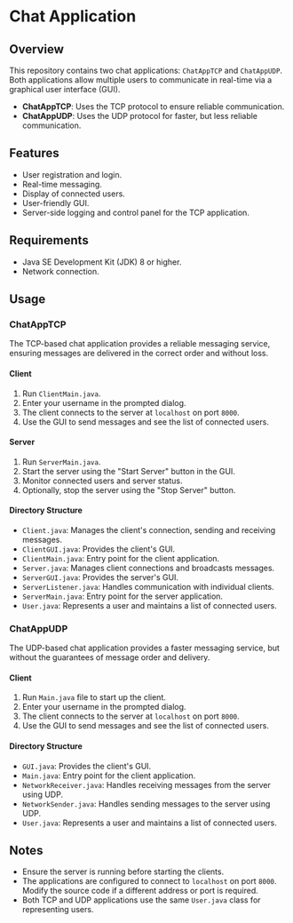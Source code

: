 # Chat Application

## Overview

This repository contains two chat applications: `ChatAppTCP` and `ChatAppUDP`. Both applications allow multiple users to communicate in real-time via a graphical user interface (GUI). 

- **ChatAppTCP**: Uses the TCP protocol to ensure reliable communication.
- **ChatAppUDP**: Uses the UDP protocol for faster, but less reliable communication.

## Features

- User registration and login.
- Real-time messaging.
- Display of connected users.
- User-friendly GUI.
- Server-side logging and control panel for the TCP application.

## Requirements

- Java SE Development Kit (JDK) 8 or higher.
- Network connection.

## Usage

### ChatAppTCP

The TCP-based chat application provides a reliable messaging service, ensuring messages are delivered in the correct order and without loss.

#### Client

1. Run `ClientMain.java`.
2. Enter your username in the prompted dialog.
3. The client connects to the server at `localhost` on port `8000`.
4. Use the GUI to send messages and see the list of connected users.

#### Server

1. Run `ServerMain.java`.
2. Start the server using the "Start Server" button in the GUI.
3. Monitor connected users and server status.
4. Optionally, stop the server using the "Stop Server" button.

#### Directory Structure

- `Client.java`: Manages the client's connection, sending and receiving messages.
- `ClientGUI.java`: Provides the client's GUI.
- `ClientMain.java`: Entry point for the client application.
- `Server.java`: Manages client connections and broadcasts messages.
- `ServerGUI.java`: Provides the server's GUI.
- `ServerListener.java`: Handles communication with individual clients.
- `ServerMain.java`: Entry point for the server application.
- `User.java`: Represents a user and maintains a list of connected users.

### ChatAppUDP

The UDP-based chat application provides a faster messaging service, but without the guarantees of message order and delivery.

#### Client

1. Run `Main.java` file to start up the client.
2. Enter your username in the prompted dialog.
3. The client connects to the server at `localhost` on port `8000`.
4. Use the GUI to send messages and see the list of connected users.

#### Directory Structure

- `GUI.java`: Provides the client's GUI.
- `Main.java`: Entry point for the client application.
- `NetworkReceiver.java`: Handles receiving messages from the server using UDP.
- `NetworkSender.java`: Handles sending messages to the server using UDP.
- `User.java`: Represents a user and maintains a list of connected users.

## Notes

- Ensure the server is running before starting the clients.
- The applications are configured to connect to `localhost` on port `8000`. Modify the source code if a different address or port is required.
- Both TCP and UDP applications use the same `User.java` class for representing users.

